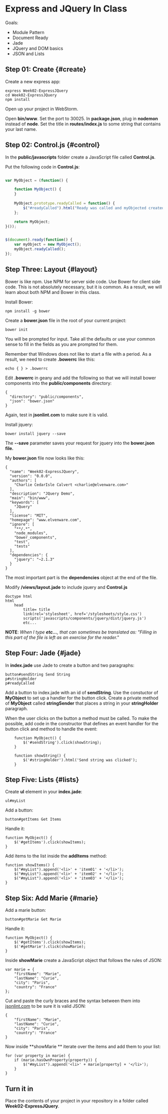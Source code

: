 # Express and JQuery In Class

Goals:

- Module Pattern
- Document Ready
- Jade
- JQuery and DOM basics
- JSON and Lists

## Step 01: Create {#create}
Create a new express app:

	express Week02-ExpressJQuery
	cd Week02-ExpressJQuery
	npm install

Open up your project in WebStorm. 

Open **bin/www**. Set the port to 30025. In **package.json**,  plug in **nodemon** instead of **node**. Set the title in **routes/index.js** to some string that contains your last name.

## Step 02: Control.js {#control}

In the **public/javascripts** folder create a JavaScript file called **Control.js**. 

Put the following code in **Control.js**:

```javascript

var MyObject = (function() {

    function MyObject() {
    }
    
    MyObject.prototype.readyCalled = function() {
        $("#readyCalled").html("Ready was called and myObjected created");
    };

    return MyObject;
}());


$(document).ready(function() {
    var myObject = new MyObject();
    myObject.readyCalled();
});
```

## Step Three: Layout {#layout}

Bower is like npm. Use NPM for server side code. Use Bower for client side code. This is not absolutely necessary, but it is common. As a result, we will learn about both NPM and Bower in this class.

Install Bower:

    npm install -g bower

Create a **bower.json** file in the root of your current project:

    bower init

You will be prompted for input. Take all the defaults or use your common sense to fill in the fields as you are prompted for them.

Remember that Windows does not like to start a file with a period. As a result, we need to create **.bowerrc** like this:

    echo { } > .bowerrc

Edit **.bowerrc** in geany and add the following so that we will install bower components into the **public/components** directory:

```
{
  "directory": "public/components",
  "json": "bower.json"
}
```

Again, test in **jsonlint.com** to make sure it is valid.
    
Install jquery:

    bower install jquery --save

The **--save** parameter saves your request for jquery into the **bower.json file.**  

My **bower.json** file now looks like this:

```
{
  "name": "Week02-ExpressJQuery",
  "version": "0.0.0",
  "authors": [
    "Charlie CedarIsle Calvert <charlie@elvenware.com>"
  ],
  "description": "JQuery Demo",
  "main": "bin/www",
  "keywords": [
    "JQuery"
  ],
  "license": "MIT",
  "homepage": "www.elvenware.com",
  "ignore": [
    "**/.*",
    "node_modules",
    "bower_components",
    "test",
    "tests"
  ],
  "dependencies": {
    "jquery": "~2.1.3"
  }
}
```

The most important part is the **dependencies** object at the end of the file.

Modify **/views/layout.jade** to include jquery and **Control.js**
 
```
doctype html
html
    head
        title= title
        link(rel='stylesheet', href='/stylesheets/style.css')
        scripts('javascripts/components/jquery/dist/jquery.js')
        etc...
```

**NOTE**: *When I type **etc...**, that can sometimes be translated as: "Filling in this part of the file is left as an exercise for the reader."*

## Step Four: Jade {#jade}

In **index.jade** use Jade to create a button and two paragraphs:

    button#sendString Send String
    p#stringHolder
    p#readyCalled
    
Add a button to index.jade with an id of **sendString**. Use the constuctor of **MyObject** to set up a handler for the button click. Create a private method of **MyObject** called **stringSender** that places a string in your **stringHolder** paragraph.

When the user clicks on the button a method must be called. To make the possible, add code in the constructor that defines an event handler for the button click and method to handle the event:

```
    function MyObject() {
        $('#sendString').click(showString);
    }

    function showString() {
        $('#stringHolder').html('Send string was clicked');
    }
```

## Step Five: Lists {#lists}

Create **ul** element in your **index.jade**:

    ul#myList

Add a button:

    button#getItems Get Items

Handle it:

    function MyObject() {
        $('#getItems').click(showItems);
    }

Add items to the list inside the **addItems** method:

```
function showItems() {
    $("#myList").append('<li>' + 'item01' + '</li>');
    $("#myList").append('<li>' + 'item02' + '</li>');
    $("#myList").append('<li>' + 'item03' + '</li>');
}
```

## Step Six: Add Marie {#marie}

Add a marie button:

    button#getMarie Get Marie

Handle it:

    function MyObject() {
        $('#getItems').click(showItems);
        $('#getMarie').click(showMarie);
    }

Inside **showMarie** create a JavaScript object that follows the rules of JSON:

```
var marie = {
    "firstName": "Marie",
    "lastName": "Curie",
    "city": "Paris",
    "country": "France"
};
```

Cut and paste the curly braces and the syntax between them into [jsonlint.com](jsonlint.com) to be sure it is valid JSON:

```
{
    "firstName": "Marie",
    "lastName": "Curie",
    "city": "Paris",
    "country": "France"
}
```

Now inside **showMarie ** iterate over the items and add them to your list:

```
for (var property in marie) {
    if (marie.hasOwnProperty(property)) {
        $("#myList").append('<li>' + marie[property] + '</li>');        
    }
}
```

## Turn it in

Place the contents of your project in your repository in a folder called **Week02-ExpressJQuery**.